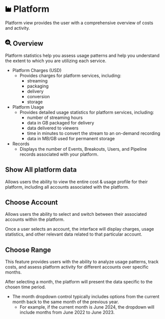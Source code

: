 # <img src="https://raw.githubusercontent.com/vishaldhole173/pro-stream-documentation/main/fontawesome/svgs/solid/industry.svg" width="20" height="20"> Platform

Platform view provides the user with a comprehensive overview of costs and activity.
## <img src="https://raw.githubusercontent.com/vishaldhole173/pro-stream-documentation/main/fontawesome/svgs/solid/magnifying-glass-chart.svg" width="20" height="20"> Overview
Platform statistics help you assess usage patterns and help you understand the extent to which you are utilizing each service.
* Platform Charges (USD)
  - Provides charges for platform services, including:
    - streaming
    - packaging
    - delivery
    - conversion
    - storage
* Platform Usage
  - Provides detailed usage statistics for platform services, including:
    - number of streaming hours
    - data in GB packaged for delivery
    - data delivered to viewers
    - time in minutes to convert the stream to an on-demand recording
    - data in MB/GB used for permanent storage
* Records
  - Displays the number of Events, Breakouts, Users, and Pipeline records associated with your platform.

## Show All platform data
Allows users the ability to view the entire cost & usage profile for their platform, including all accounts associated with the platform.

## Choose Account

Allows users the ability to select and switch between their associated accounts within the platform.

Once a user selects an account, the interface will display charges, usage statistics, and other relevant data related to that particular account.

## Choose Range

This feature provides users with the ability to analyze usage patterns, track costs, and assess platform activity for different accounts over specific months.

After selecting a month, the platform will present the data specific to the chosen time period.

* The month dropdown control typically includes options from the current month back to the same month of the previous year.
  - For example, if the current month is June 2024, the dropdown will include months from June 2022 to June 2023.

  
